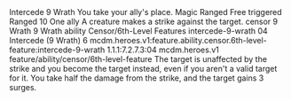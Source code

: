<ability>
  <name>Intercede</name>
  <cost>9 Wrath</cost>
  <flavor>You take your ally&apos;s place.</flavor>
  <keywords>
    <keyword>Magic</keyword>
    <keyword>Ranged</keyword>
  </keywords>
  <type>Free triggered</type>
  <distance>Ranged 10</distance>
  <target>One ally</target>
  <trigger>A creature makes a strike against the target.</trigger>
  <metadata>
    <class>censor</class>
    <cost>9 Wrath</cost>
    <cost_amount>9</cost_amount>
    <cost_resource>Wrath</cost_resource>
    <feature_type>ability</feature_type>
    <file_dpath>Censor/6th-Level Features</file_dpath>
    <item_id>intercede-9-wrath</item_id>
    <item_index>04</item_index>
    <item_name>Intercede (9 Wrath)</item_name>
    <level>6</level>
    <scc>mcdm.heroes.v1:feature.ability.censor.6th-level-feature:intercede-9-wrath</scc>
    <scdc>1.1.1:7.2.7.3:04</scdc>
    <source>mcdm.heroes.v1</source>
    <type>feature/ability/censor/6th-level-feature</type>
  </metadata>
  <effects>
    <effect type="mundane">The target is unaffected by the strike and you become the target instead, even if you aren&apos;t a valid target for it. You take half the damage from the strike, and the target gains 3 surges.</effect>
  </effects>
</ability>
